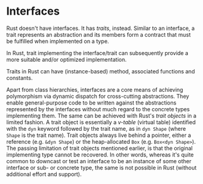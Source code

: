 # Interfaces

Rust doesn't have interfaces. It has _traits_,
instead. Similar to an interface, a trait represents an abstraction and its
members form a contract that must be fulfilled when implemented on a type.

In Rust, trait implementing the interface/trait can subsequently
provide a more suitable and/or optimized implementation.

Traits in Rust
can have (instance-based) method, associated functions and constants.

Apart from class hierarchies, interfaces are a core means of achieving
polymorphism via dynamic dispatch for cross-cutting abstractions. They enable
general-purpose code to be written against the abstractions represented by the
interfaces without much regard to the concrete types implementing them. The
same can be achieved with Rust's _trait objects_ in a limited fashion. A trait
object is essentially a _v-table_ (virtual table) identified with the `dyn`
keyword followed by the trait name, as in `dyn Shape` (where `Shape` is the
trait name). Trait objects always live behind a pointer, either a reference
(e.g. `&dyn Shape`) or the heap-allocated `Box` (e.g. `Box<dyn Shape>`).<!-- This
is somewhat like in .NET, where an interface is a reference type such that a
value type cast to an interface is automatically boxed onto the managed heap.-->
The passing limitation of trait objects mentioned earlier, is that the original
implementing type cannot be recovered. In other words, whereas it's quite
common to downcast or test an interface to be an instance of some other
interface or sub- or concrete type, the same is not possible in Rust (without
additional effort and support).
